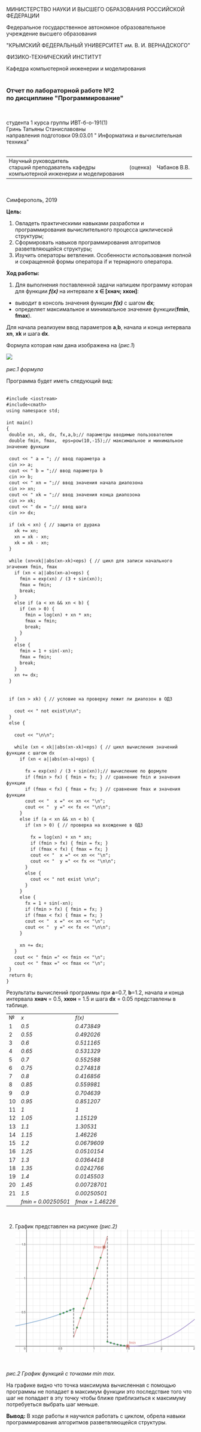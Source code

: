 
МИНИСТЕРСТВО НАУКИ  И ВЫСШЕГО ОБРАЗОВАНИЯ РОССИЙСКОЙ ФЕДЕРАЦИИ  

Федеральное государственное автономное образовательное учреждение высшего образования  

"КРЫМСКИЙ ФЕДЕРАЛЬНЫЙ УНИВЕРСИТЕТ им. В. И. ВЕРНАДСКОГО"  

ФИЗИКО-ТЕХНИЧЕСКИЙ ИНСТИТУТ  

Кафедра компьютерной инженерии и моделирования
<br/></br>



### Отчет по лабораторной работе №2 </br> по дисциплине "Программирование"
<br/>

студента 1 курса группы ИВТ-б-о-191(1)  
Гринь Татьяны Станиславовны </br>
направления подготовки 09.03.01 " Информатика и вычислительная техника"  
<br/>

<table>
<tr><td>Научный руководитель<br/> старший преподаватель кафедры<br/> компьютерной инженерии и моделирования</td>
<td>(оценка)</td>
<td>Чабанов В.В.</td>
</tr>
</table>
<br/><br/>
​
Симферополь, 2019


__Цель:__

1) Овладеть практическими навыками разработки и программирования вычислительного процесса циклической структуры;
2) Сформировать навыков программирования алгоритмов разветвляющейся структуры;
3) Изучить операторы ветвления. Особенности использования полной и сокращенной формы оператора if и тернарного оператора.

__Ход работы:__

1) Для выполнения поставленной задачи напишем программу которая для функции *__f(x)__* на интервале __x ∈ [хнач; xкон]__:

* выводит в консоль значения функции *__f(x)__* с шагом __dx__;
* определяет максимальное и минимальное значение функции(__fmin__, __fmax__).

 Для начала реализуем ввод параметров __a__,__b__, начала и конца интервала __xn__, __xk__ и шага __dx__. 
 
 Формула которая нам дана изображена на 
(*рис.1*)
 
![](http://cpp.codelearn.ru/lab/lab2pic/pic1.png)</br>


  *рис.1 формула* 
 </br>
 
 Программа будет иметь следующий вид:
 ```
 
#include <iostream>
#include<cmath> 
using namespace std;

int main()
{
  double xn, xk, dx, fx,a,b;// параметры вводимые пользователем
  double fmin, fmax,  eps=pow(10,-15);// максимальное и минимальное значение функции

  cout << " a = "; // ввод параметра a
  cin >> a;
  cout << " b = ";// ввод параметра b
  cin >> b;
  cout << " xn = ";// ввод значения начала диапозона
  cin >> xn;
  cout << " xk = ";// ввод значения конца диапозона
  cin >> xk;
  cout << " dx = ";// ввод шага 
  cin >> dx;

  if (xk < xn) { // защита от дурака
    xk += xn;
    xn = xk - xn;
    xk = xk - xn;
  }

  while (xn<xk||abs(xn-xk)<eps) { // цикл для записи начального згачения fmin, fmax
    if (xn < a||abs(xn-a)<eps) {
      fmin = exp(xn) / (3 + sin(xn));
      fmax = fmin;
      break;
    }
    else if (a < xn && xn < b) {
      if (xn > 0) {
        fmin = log(xn) + xn * xn;
        fmax = fmin;
        break;
      }
    }
    else {
      fmin = 1 + sin(-xn);
      fmax = fmin;
      break;
    }
    xn += dx;
  }

  
  if (xn > xk) { // условие на проверку лежит ли диапозон в ОДЗ

    cout << " not exist\n\n"; 
  }
  else { 

    cout << "\n\n";

    while (xn < xk||abs(xn-xk)<eps) { // цикл вычисления значений функции с шагом dx
      if (xn < a||abs(xn-a)<eps) { 

        fx = exp(xn) / (3 + sin(xn));// вычисление по формуле
        if (fmin > fx) { fmin = fx; } // сравнение fmin и значения функции
        if (fmax < fx) { fmax = fx; } // сравнение fmax и значения функции
        cout << "  x =" << xn << "\n"; 
        cout << "  y =" << fx << "\n\n";
      }
      else if (a < xn && xn < b) {
        if (xn > 0) { // проверка на вхождение в ОДЗ

          fx = log(xn) + xn * xn;
          if (fmin > fx) { fmin = fx; }
          if (fmax < fx) { fmax = fx; }
          cout << "  x =" << xn << "\n";
          cout << "  y =" << fx << "\n\n";
        }
        else {
          cout << " not exist \n\n";
        }
      }
      else {
        fx = 1 + sin(-xn);
        if (fmin > fx) { fmin = fx; }
        if (fmax < fx) { fmax = fx; }
        cout << "  x =" << xn << "\n";
        cout << "  y =" << fx << "\n\n";
      }

      xn += dx;
    }
    cout << " fmin =" << fmin << "\n";
    cout << " fmax =" << fmax << "\n";
  }
  return 0;
}

 ```
 Результаты вычислений программы при __a__=0.7, __b__=1.2, начала и конца интервала __хнач__ = 0.5, __xкон__ = 1.5 и шага __dx__ = 0.05 представлены в таблице.
 <table>
 <tr>
  <td>№</td>
  <td><i>x</i></td>
  <td><i>f(x)</i></td>
 </tr>
 <tr>
  <td>1</td>
  <td><i>0.5</i></td>
  <td><i>0.473849</i></td>
 </tr>
 <tr>
  <td>2</td>
  <td><i>0.55</i></td>
  <td><i>0.492026</i></td>
 </tr>
 <tr>
  <td>3</td>
  <td><i>0.6</i></td>
  <td><i>0.511165</i></td>
 </tr>
 <tr>
  <td>4</td>
  <td><i>0.65</i></td>
  <td><i>0.531329</i></td>
 </tr>
 <tr>
  <td>5</td>
  <td><i>0.7</i></td>
  <td><i>0.552588</i></td>
 </tr><tr>
  <td>6</td>
  <td><i>0.75</i></td>
  <td><i>0.274818</i></td>
 </tr><tr>
  <td>7</td>
  <td><i>0.8</i></td>
  <td><i>0.416856</i></td>
 </tr>
  <tr>
  <td>8</td>
  <td><i>0.85</i></td>
  <td><i>0.559981</i></td>
 </tr>
  <tr>
  <td>9</td>
  <td><i>0.9</i></td>
  <td><i>0.704639</i></td>
 </tr>
  <tr>
  <td>10</td>
  <td><i>0.95</i></td>
  <td><i>0.851207</i></td>
 </tr><tr>
  <td>11</td>
  <td><i>1</i></td>
  <td><i>1</i></td>
 </tr>
 <tr>
  <td>12</td>
  <td><i>1.05</i></td>
  <td><i>1.15129</i></td>
 </tr>
 <tr>
  <td>13</td>
  <td><i>1.1</i></td>
  <td><i>1.30531</i></td>
 </tr>
 <tr>
  <td>14</td>
  <td><i>1.15</i></td>
  <td><i>1.46226</i></td>
 </tr>
 <tr>
  <td>15</td>
  <td><i>1.2</i></td>
  <td><i>0.0679609</i></td>
 </tr>
 <tr>
  <td>16</td>
  <td><i>1.25</i></td>
  <td><i>0.0510154</i></td>
 </tr>
 <tr>
  <td>17</td>
  <td><i>1.3</i></td>
  <td><i>0.0364418</i></td>
 </tr>
 <tr>
  <td>18</td>
  <td><i>1.35</i></td>
  <td><i>0.0242766</i></td>
 </tr>
  <tr>
  <td>19</td>
  <td><i>1.4</i></td>
  <td><i>0.0145503</i></td>
 </tr>
 <tr>
  <td>20</td>
  <td><i>1.45</i></td>
  <td><i>0.00728701</i></td>
 </tr>
 <tr>
  <td>21</td>
  <td><i>1.5</i></td>
  <td><i>0.00250501</i></td>
 </tr>
 <tr>
  <td></td>
  <td><i>fmin = 0.00250501</i></td>
  <td><i>fmax = 1.46226</i></td>
 </tr>
 </table> 
 </br>
 
 2) График представлен на рисунке *(рис.2)*</br>
![](https://raw.githubusercontent.com/Starfall-69/Labs-2/master/%D0%93%D0%A0%D0%90%D0%A4%D0%98%D0%9A.PNG)
 </br> 

*рис.2 График функций с точками min max.*
 
 На графике видно что точка максимума вычисленная с помощью программы не попадает в максимум функции это последствие того что шаг не попадает в эту точку чтобы ближе приблизиться к максимуму потребуеться выбрать шаг меньше.
 
 **Вывод:**
 В ходе работы я научился работать с циклом, обрела навыки программирования алгоритмов разветвляющейся структуры. 
 
 
 
 
 
 
 